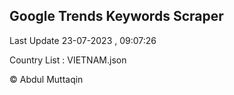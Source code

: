 

## Google Trends Keywords Scraper 
 
Last Update 23-07-2023 , 09:07:26

Country List :
VIETNAM.json



© Abdul Muttaqin 
